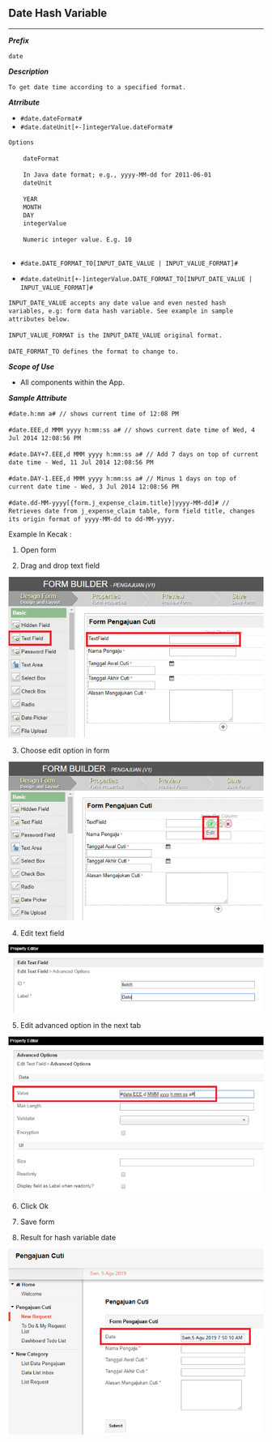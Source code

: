 ## Date Hash Variable 

---
***Prefix***
```
date
```

***Description***

```
To get date time according to a specified format.

```

***Atrribute***

- `#date.dateFormat#`
- `#date.dateUnit[+-]integerValue.dateFormat#`

```
Options

	dateFormat

	In Java date format; e.g., yyyy-MM-dd for 2011-06-01
	dateUnit

	YEAR
	MONTH
	DAY
	integerValue

	Numeric integer value. E.g. 10
	
```

- `#date.DATE_FORMAT_TO[INPUT_DATE_VALUE | INPUT_VALUE_FORMAT]#`

- `#date.dateUnit[+-]integerValue.DATE_FORMAT_TO[INPUT_DATE_VALUE | INPUT_VALUE_FORMAT]#`

```
INPUT_DATE_VALUE accepts any date value and even nested hash variables, e.g: form data hash variable. See example in sample attributes below.

INPUT_VALUE_FORMAT is the INPUT_DATE_VALUE original format.

DATE_FORMAT_TO defines the format to change to.
```


***Scope of Use***

- All components within the App.

***Sample Attribute***

```
#date.h:mm a# // shows current time of 12:08 PM

#date.EEE,d MMM yyyy h:mm:ss a# // shows current date time of Wed, 4 Jul 2014 12:08:56 PM

#date.DAY+7.EEE,d MMM yyyy h:mm:ss a# // Add 7 days on top of current date time - Wed, 11 Jul 2014 12:08:56 PM

#date.DAY-1.EEE,d MMM yyyy h:mm:ss a# // Minus 1 days on top of current date time - Wed, 3 Jul 2014 12:08:56 PM

#date.dd-MM-yyyy[{form.j_expense_claim.title}|yyyy-MM-dd]# // Retrieves date from j_expense_claim table, form field title, changes its origin format of yyyy-MM-dd to dd-MM-yyyy.

```

Example In Kecak :

1. Open form


2. Drag and drop text field

<img src="https://raw.githubusercontent.com/kinnara-digital-studio/kecak-workflow/master/docs/assets/hashvariable_date.png" alt="textField" />


3. Choose edit option in form

<img src="https://raw.githubusercontent.com/kinnara-digital-studio/kecak-workflow/master/docs/assets/hashvariable_date2.png" alt="editForm" />


4. Edit text field

<img src="https://raw.githubusercontent.com/kinnara-digital-studio/kecak-workflow/master/docs/assets/hashvariable_date3.png" alt="editText" />


5. Edit advanced option in the next tab

<img src="https://raw.githubusercontent.com/kinnara-digital-studio/kecak-workflow/master/docs/assets/hashvariable_date4.png" alt="advanced" />

6. Click Ok

7. Save form

8. Result for hash variable date

<img src="https://raw.githubusercontent.com/kinnara-digital-studio/kecak-workflow/master/docs/assets/hashvariable_date5.png" alt="advanced" />
